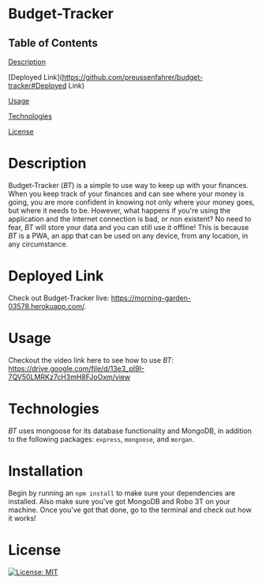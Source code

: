 # Budget-Tracker

## Table of Contents

[Description](https://github.com/preussenfahrer/budget-tracker#Description)

[Deployed Link](https://github.com/preussenfahrer/budget-tracker#Deployed Link)

[Usage](https://github.com/preussenfahrer/budget-tracker#Usage)

[Technologies](https://github.com/preussenfahrer/budget-tracker#Technologies)

[License](https://github.com/preussenfahrer/budget-tracker#License)

# Description
Budget-Tracker (_BT_) is a simple to use way to keep up with your finances. When you keep track of your finances and can see where your money is going, you are more confident in knowing not only where your money goes, but where it needs to be. However, what happens if you're using the application and the internet connection is bad, or non existent? No need to fear, _BT_ will store your data and you can still use it offline! This is because _BT_ is a PWA, an app that can be used on any device, from any location, in any circumstance.

# Deployed Link
Check out Budget-Tracker live: https://morning-garden-03578.herokuapp.com/.

# Usage
Checkout the video link here to see how to use _BT_: https://drive.google.com/file/d/13e3_pI9I-7QV50LMRKz7cH3mH8FJoOxm/view
# Technologies
_BT_ uses mongoose for its database functionality and MongoDB, in addition to the following packages: `express`, `mongoose`, and `morgan`.
# Installation
Begin by running an `npm install` to make sure your dependencies are installed. Also make sure you've got MongoDB and Robo 3T on your machine. Once you've got that done, go to the terminal and check out how it works!
# License
[![License: MIT](https://img.shields.io/badge/License-MIT-yellow.svg)](https://opensource.org/licenses/MIT)
